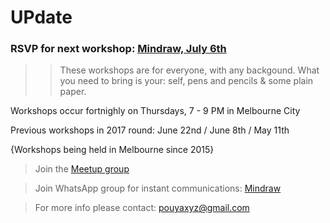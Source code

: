 # UPdate

### RSVP for next workshop: [Mindraw, July 6th](https://www.meetup.com/mindraw/events/241078414/)

>> These workshops are for everyone, with any backgound. What you need to bring is your: self, pens and pencils & some plain paper.

Workshops occur fortnighly on Thursdays, 7 - 9 PM in Melbourne City

Previous workshops in 2017 round: June 22nd / June 8th / May 11th

{Workshops being held in Melbourne since 2015}

> Join the [Meetup group](https://www.meetup.com/mindraw/)

> Join WhatsApp group for instant communications: [Mindraw](https://chat.whatsapp.com/ELRibWY2kTS5O36ZY6oHp2)

> For more info please contact: pouyaxyz@gmail.com
